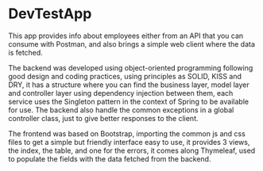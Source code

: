 # DevTestApp
This app provides info about employees either from an API that you can consume with Postman, and also brings a simple web client where the data is fetched.

The backend was developed using object-oriented programming following good design and coding practices, using principles as SOLID, KISS and DRY, it has a structure where you can find the business layer, model layer and controller layer using dependency injection between them, each service uses the Singleton pattern in the context of Spring to be available for use. The backend also handle the common exceptions in a global controller class, just to give better responses to the client.

The frontend was based on Bootstrap, importing the common js and css files to get a simple but friendly interface easy to use, it provides 3 views, the index, the table, and one for the errors, it comes along Thymeleaf, used to populate the fields with the data fetched from the backend.

